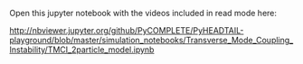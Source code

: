 Open this jupyter notebook with the videos included in read mode here:

http://nbviewer.jupyter.org/github/PyCOMPLETE/PyHEADTAIL-playground/blob/master/simulation_notebooks/Transverse_Mode_Coupling_Instability/TMCI_2particle_model.ipynb
